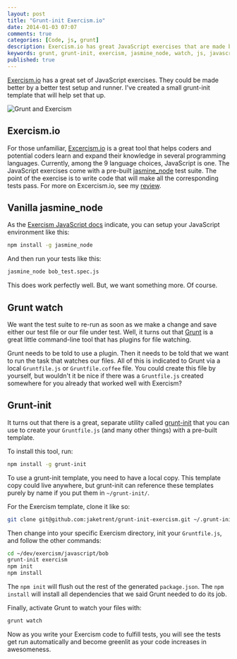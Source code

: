 ```yaml
---
layout: post
title: "Grunt-init Exercism.io"
date: 2014-01-03 07:07
comments: true
categories: [Code, js, grunt]
description: Exercism.io has great JavaScript exercises that are made better by a better test runner.  Use grunt-init to set up.
keywords: grunt, grunt-init, exercism, jasmine_node, watch, js, javascript
published: true
---
```


[Exercism.io](http://exercism.io) has a great set of JavaScript exercises.  They could be made better by a better test setup and runner.  I've created a small grunt-init template that will help set that up.

![Grunt and Exercism](http://i.imgur.com/4773D.jpg)

<!--more-->

## Exercism.io

For those unfamiliar, [Excercism.io](http://exercism.io) is a great tool that helps coders and potential coders learn and expand their knowledge in several programming languages.  Currently, among the 9 language choices, JavaScript is one.  The JavaScript exercises come with a pre-built [jasmine_node](https://github.com/mhevery/jasmine-node) test suite.  The point of the exercise is to write code that will make all the corresponding tests pass.  For more on Excercism.io, see my [review](/post/exercism-review/).

## Vanilla jasmine_node

As the [Exercism JavaScript docs](http://exercism.io/help/setup/javascript) indicate, you can setup your JavaScript environment like this:

```bash
npm install -g jasmine_node
```

And then run your tests like this:

```bash
jasmine_node bob_test.spec.js
```

This does work perfectly well.  But, we want something more.  Of course.

## Grunt watch

We want the test suite to re-run as soon as we make a change and save either our test file or our file under test.  Well, it turns out that [Grunt](http://gruntjs.com) is a great little command-line tool that has plugins for file watching.

Grunt needs to be told to use a plugin.  Then it needs to be told that we want to run the task that watches our files.  All of this is indicated to Grunt via a local `Gruntfile.js` or `Gruntfile.coffee` file.  You could create this file by yourself, but wouldn't it be nice if there was a `Gruntfile.js` created somewhere for you already that worked well with Exercism?

## Grunt-init

It turns out that there is a great, separate utility called [grunt-init](http://gruntjs.com/project-scaffolding) that you can use to create your `Gruntfile.js` (and many other things) with a pre-built template.

To install this tool, run:

```bash
npm install -g grunt-init
```

To use a grunt-init template, you need to have a local copy.  This template copy could live anywhere, but grunt-init can reference these templates purely by name if you put them in `~/grunt-init/`.

For the Exercism template, clone it like so:

```bash
git clone git@github.com:jaketrent/grunt-init-exercism.git ~/.grunt-init/exercism
```

Then change into your specific Exercism directory, init your `Gruntfile.js`, and follow the other commands:

```bash
cd ~/dev/exercism/javascript/bob
grunt-init exercism
npm init
npm install
```

The `npm init` will flush out the rest of the generated `package.json`.  The `npm install` will install all dependencies that we said Grunt needed to do its job.

Finally, activate Grunt to watch your files with:

```bash
grunt watch
```

Now as you write your Exercism code to fulfill tests, you will see the tests get run automatically and become greenlit as your code increases in awesomeness.